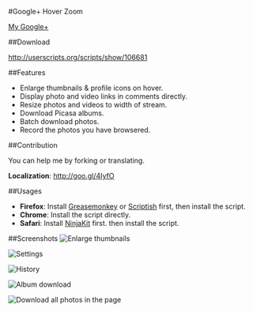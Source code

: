 #Google+ Hover Zoom

[My Google+]

[My Google+]: http://gplus.to/SkyArrow

##Download

<http://userscripts.org/scripts/show/106681>

##Features

* Enlarge thumbnails & profile icons on hover.
* Display photo and video links in comments directly.
* Resize photos and videos to width of stream.
* Download Picasa albums.
* Batch download photos.
* Record the photos you have browsered.

##Contribution

You can help me by forking or translating.

**Localization**: <http://goo.gl/4IyfO>  

##Usages

* **Firefox**: Install [Greasemonkey] or [Scriptish] first, then install the script.
* **Chrome**: Install the script directly.
* **Safari**: Install [NinjaKit] first. then install the script.

[Greasemonkey]: https://addons.mozilla.org/firefox/addon/greasemonkey/
[Scriptish]: https://addons.mozilla.org/firefox/addon/scriptish/
[NinjaKit]: http://d.hatena.ne.jp/os0x/20100612/1276330696

##Screenshots
![Enlarge thumbnails](https://lh3.googleusercontent.com/-JEICSe4YpwA/Tj5CB0HBJ1I/AAAAAAAABYI/no36sypOX04/s0/iehweC.jpg)

![Settings](https://lh3.googleusercontent.com/-al32Pu0IP54/Tj5B6ZU3KtI/AAAAAAAABYA/4N4c5-tLbOY/s0/new_settings_page_01.png)

![History](https://lh3.googleusercontent.com/-3pKYnabk6-c/Tj5B6fxzReI/AAAAAAAABYE/nXA643DvURE/s800/new_history_page_01.jpg)

![Album download](https://lh6.googleusercontent.com/-mW5ZAj5FbN4/Tj5Ef-1opUI/AAAAAAAABYM/a9k_ebcclgw/s800/new_albums.jpg)

![Download all photos in the page](https://lh4.googleusercontent.com/-q_mfJ8pakxQ/TlB4Y62sc8I/AAAAAAAABwI/poH_4OFb1jo/s800/allpic.jpg)